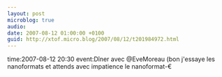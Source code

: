 ```yaml
---
layout: post
microblog: true
audio: 
date: 2007-08-12 01:00:00 +0100
guid: http://xtof.micro.blog/2007/08/12/t201984972.html
---
```

time:2007-08-12 20:30 event:Dîner avec @EveMoreau (bon j'essaye les nanoformats et attends avec impatience le nanoformat-€
